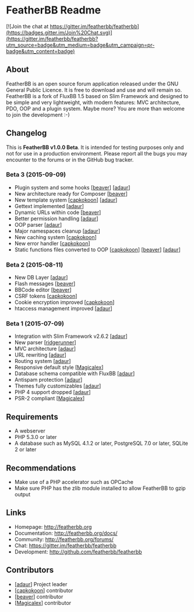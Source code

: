# FeatherBB Readme

[![Join the chat at https://gitter.im/featherbb/featherbb](https://badges.gitter.im/Join%20Chat.svg)](https://gitter.im/featherbb/featherbb?utm_source=badge&utm_medium=badge&utm_campaign=pr-badge&utm_content=badge)

## About

FeatherBB is an open source forum application released under the GNU General Public
Licence. It is free to download and use and will remain so. FeatherBB is a fork of
FluxBB 1.5 based on Slim Framework and designed to be simple and very lightweight,
with modern features: MVC architecture, PDO, OOP and a plugin system. Maybe more?
You are more than welcome to join the development :-)

## Changelog

This is __FeatherBB v1.0.0 Beta__. It is intended for testing purposes only and not
for use in a production environment. Please report all the bugs you may encounter to
the forums or in the GitHub bug tracker.

### Beta 3 (2015-09-09)
* Plugin system and some hooks [[beaver](http://github.com/beaver-dev)] [[adaur](http://github.com/adaur)] 
* New architecture ready for Composer [[beaver](http://github.com/beaver-dev)]
* New template system [[capkokoon](http://github.com/capkokoon)] [[adaur](http://github.com/adaur)]
* Gettext implemented [[adaur](http://github.com/adaur)]
* Dynamic URLs within code [[beaver](http://github.com/beaver-dev)]
* Better permission handling [[adaur](http://github.com/adaur)]
* OOP parser [[adaur](http://github.com/adaur)]
* Major namespaces cleanup [[adaur](http://github.com/adaur)]
* New caching system [[capkokoon](http://github.com/capkokoon)]
* New error handler [[capkokoon](http://github.com/capkokoon)]
* Static functions files converted to OOP [[capkokoon](http://github.com/capkokoon)] [[beaver](http://github.com/beaver-dev)] [[adaur](http://github.com/adaur)]

### Beta 2 (2015-08-11)

* New DB Layer [[adaur](http://github.com/adaur)]
* Flash messages [[beaver](http://github.com/beaver-dev)]
* BBCode editor [[beaver](http://github.com/beaver-dev)]
* CSRF tokens [[capkokoon](http://github.com/capkokoon)]
* Cookie encryption improved [[capkokoon](http://github.com/capkokoon)]
* htaccess management improved [[adaur](http://github.com/adaur)]

### Beta 1  (2015-07-09)

* Integration with Slim Framework v2.6.2 [[adaur](http://github.com/adaur)]
* New parser [[ridgerunner](http://github.com/ridgerunner)]
* MVC architecture [[adaur](http://github.com/adaur)]
* URL rewriting [[adaur](http://github.com/adaur)]
* Routing system [[adaur](http://github.com/adaur)]
* Responsive default style [[Magicalex](http://github.com/Magicalex)]
* Database schema compatible with FluxBB [[adaur](http://github.com/adaur)]
* Antispam protection [[adaur](http://github.com/adaur)]
* Themes fully customizables [[adaur](http://github.com/adaur)]
* PHP 4 support dropped [[adaur](http://github.com/adaur)]
* PSR-2 compliant [[Magicalex](http://github.com/magicalex)]

## Requirements

* A webserver
* PHP 5.3.0 or later
* A database such as MySQL 4.1.2 or later, PostgreSQL 7.0 or later, SQLite 2 or later

## Recommendations

* Make use of a PHP accelerator such as OPCache
* Make sure PHP has the zlib module installed to allow FeatherBB to gzip output

## Links

* Homepage: http://featherbb.org
* Documentation: http://featherbb.org/docs/
* Community: http://featherbb.org/forums/
* Chat: https://gitter.im/featherbb/featherbb
* Development: http://github.com/featherbb/featherbb

## Contributors

* [[adaur](http://github.com/adaur)] Project leader
* [[capkokoon](http://github.com/capkokoon)] contributor
* [[beaver](http://github.com/beaver-dev)] contributor
* [[Magicalex](http://github.com/magicalex)] contributor
